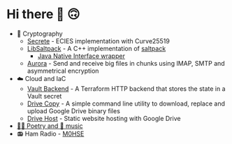 # Hi there 👋 🙃

- 🔐 Cryptography
  - [Secrete](https://github.com/gherynos/secrete) - ECIES implementation with Curve25519
  - [LibSaltpack](https://github.com/gherynos/libsaltpack) - A C++ implementation of [saltpack](https://saltpack.org)
    - [Java Native Interface wrapper](https://github.com/Gherynos/libsaltpack-jni)
  - [Aurora](https://github.com/gherynos/aurora) - Send and receive big files in chunks using IMAP, SMTP and asymmetrical encryption
- ☁️ Cloud and IaC
  - [Vault Backend](https://github.com/gherynos/vault-backend) - A Terraform HTTP backend that stores the state in a Vault secret
  - [Drive Copy](https://github.com/gherynos/drivecopy) - A simple command line utility to download, replace and upload Google Drive binary files
  - [Drive Host](https://github.com/gherynos/drivehost) - Static website hosting with Google Drive
- [✍🏻 Poetry and 🎼 music](https://gherynos.art)
- 📻 Ham Radio - [M0HSE](https://www.qrz.com/db/M0HSE)
